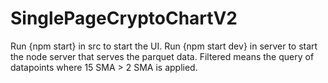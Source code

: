 # SinglePageCryptoChartV2
Run {npm start} in src to start the UI.
Run {npm start dev} in server to start the node server that serves the parquet data.
Filtered means the query of datapoints where 15 SMA > 2 SMA is applied.